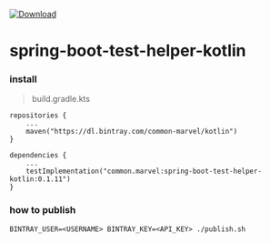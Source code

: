 [ ![Download](https://api.bintray.com/packages/common-marvel/kotlin/spring-boot-test-helper-kotlin/images/download.svg) ](https://bintray.com/common-marvel/kotlin/spring-boot-test-helper-kotlin/_latestVersion)

# spring-boot-test-helper-kotlin

### install

> build.gradle.kts
```
repositories {
    ...
    maven("https://dl.bintray.com/common-marvel/kotlin")
}

dependencies {
    ...
    testImplementation("common.marvel:spring-boot-test-helper-kotlin:0.1.11")
}
```

### how to publish
```
BINTRAY_USER=<USERNAME> BINTRAY_KEY=<API_KEY> ./publish.sh
```
